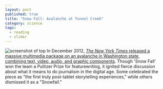 ```yaml
---
layout: post
published: true
title: "Snow Fall: Avalanche at Tunnel Creek"
category: science
tags: 
  - reading
  - slider
---
```


![screenshot of top](http://farm9.staticflickr.com/8391/8516846296_3100101067_o.jpg)
In December 2012, <a href="http://www.nytimes.com/projects/2012/snow-fall/#/?part=tunnel-creek" target="_blank">_The New York Times_ released a massive multimedia package on an avalanche in Washington state, combining text, video, audio, and graphic components</a>. Though 'Snow Fall' won the team a Pulitzer Prize for featurewriting, it ignited fierce discussion about what it means to do journalism in the digital age. Some celebrated the piece as "the first truly post-tablet storytelling experiences," while others dismissed it as a "Snowfail."